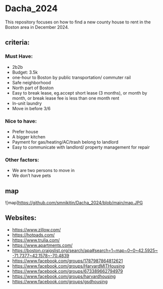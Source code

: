 # Dacha_2024

This repository focuses on how to find a new county house to rent in the Boston area in December 2024.

## criteria:

### Must Have:
- 2b2b
- Budget: 3.5k
- one-hour to Boston by public transportation/ commuter rail 
- Safe neighborhood
- North part of Boston 
- Easy to break lease, eg.accept short lease (3 months), or month by month, or break lease fee is less than one month rent 
- In-unit laundry 
- Move in before 3/6

### Nice to have:
- Prefer house 
- A bigger kitchen
- Payment for gas/heating/AC/trash belong to landlord 
- Easy to communicate with landlord/ property management for repair

### Other factors:
- We are two persons to move in
- We don’t have pets

## map

![map]https://github.com/smnikitin/Dacha_2024/blob/main/map.JPG

## Websites:

- https://www.zillow.com/
- https://hotpads.com/
- https://www.trulia.com/
- https://www.apartments.com/
- https://boston.craigslist.org/search/apa#search=1~map~0~0~42.5925~-71.7377~42.1578~-70.4839
- https://www.facebook.com/groups/1787987864812621
- https://www.facebook.com/groups/HarvardMITHousing
- https://www.facebook.com/groups/673389662794979
- https://www.facebook.com/groups/harvardhousing
- https://www.facebook.com/groups/gsdhousing
